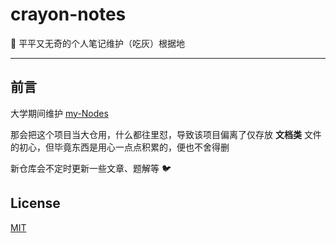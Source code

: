 # crayon-notes
️📒 平平又无奇的个人笔记维护（吃灰）根据地

---

## 前言

大学期间维护 [my-Nodes](https://github.com/ZhuoZhuoCrayon/my-Nodes)

那会把这个项目当大仓用，什么都往里怼，导致该项目偏离了仅存放 **文档类** 文件的初心，但毕竟东西是用心一点点积累的，便也不舍得删

新仓库会不定时更新一些文章、题解等 🐦

## License

[MIT](LICENSE)

